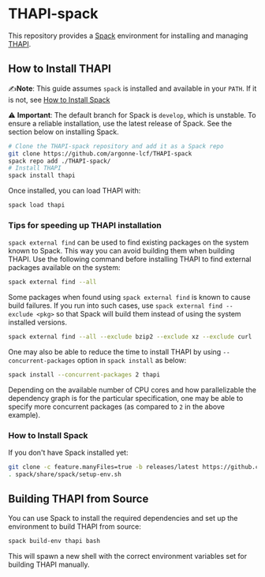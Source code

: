 # THAPI-spack

This repository provides a [Spack](https://spack.io) environment for installing and managing [THAPI](https://github.com/argonne-lcf/THAPI).

## How to Install THAPI

✍️**Note**: This guide assumes `spack` is installed and available in your `PATH`. If it is not, see [How to Install Spack](#how-to-install-spack)

⚠️ **Important**: The default branch for Spack is `develop`, which is unstable. To ensure a reliable installation,
use the latest release of Spack.  See the section below on installing Spack.

```bash
# Clone the THAPI-spack repository and add it as a Spack repo
git clone https://github.com/argonne-lcf/THAPI-spack
spack repo add ./THAPI-spack/
# Install THAPI
spack install thapi
```

Once installed, you can load THAPI with:
```bash
spack load thapi
```

### Tips for speeding up THAPI installation

`spack external find` can be used to find existing packages on the system known to Spack. This way you can
avoid building them when building THAPI. Use the following command before installing THAPI to find external
packages available on the system:
```sh
spack external find --all
```
Some packages when found using `spack external find` is known to cause build failures. If you run into such
cases, use `spack external find --exclude <pkg>` so that Spack will build them instead of using the system
installed versions.
```sh
spack external find --all --exclude bzip2 --exclude xz --exclude curl
```

One may also be able to reduce the time to install THAPI by using `--concurrent-packages` option in `spack install`
as below:
```sh
spack install --concurrent-packages 2 thapi
```
Depending on the available number of CPU cores and how parallelizable the dependency graph is for the particular
specification, one may be able to specify more concurrent packages (as compared to `2` in the above example).

### How to Install Spack

If you don't have Spack installed yet:
```bash
git clone -c feature.manyFiles=true -b releases/latest https://github.com/spack/spack.git
. spack/share/spack/setup-env.sh
```

## Building THAPI from Source

You can use Spack to install the required dependencies and set up the environment to build THAPI from source:
```bash
spack build-env thapi bash
```
This will spawn a new shell with the correct environment variables set for building THAPI manually.
